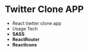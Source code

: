 # Twitter Clone APP

- React tiwtter clone app
- Usage Tech
- **SASS**
- **ReactRouter**
- **ReactIcons**


